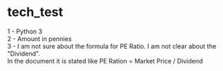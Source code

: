 # tech_test
1 - Python 3  
2 - Amount in pennies  
3 - I am not sure about the formula for PE Ratio. I am not clear about the "Dividend".  
    In the document it is stated like PE Ration = Market Price / Dividend
